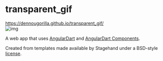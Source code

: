 # transparent_gif
https://dennougorilla.github.io/transparent_gif/  
![img](https://github.com/dennougorilla/transparent_gif/blob/master/usage.gif)

A web app that uses [AngularDart](https://webdev.dartlang.org/angular) and
[AngularDart Components](https://webdev.dartlang.org/components).

Created from templates made available by Stagehand under a BSD-style
[license](https://github.com/dart-lang/stagehand/blob/master/LICENSE).
